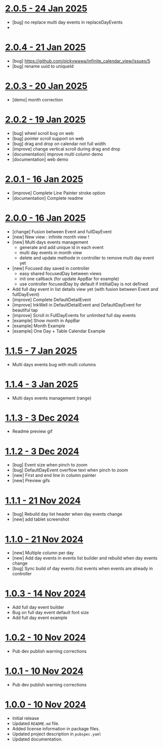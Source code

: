 # [2.0.5 - 24 Jan 2025](https://github.com/pickywawa/infinite_calendar_view/tree/2.0.5)

- [bug] no replace multi day events in replaceDayEvents
-

# [2.0.4 - 21 Jan 2025](https://github.com/pickywawa/infinite_calendar_view/tree/2.0.4)

- [bug] https://github.com/pickywawa/infinite_calendar_view/issues/5
- [bug] rename uuid to uniqueId

# [2.0.3 - 20 Jan 2025](https://github.com/pickywawa/infinite_calendar_view/tree/2.0.3)

- [demo] month correction

# [2.0.2 - 19 Jan 2025](https://github.com/pickywawa/infinite_calendar_view/tree/2.0.2)

- [bug] wheel scroll bug on web
- [bug] pointer scroll support on web
- [bug] drag and drop on calendar not full width
- [improve] change vertical scroll during drag and drop
- [documentation] improve multi column demo
- [documentation] web demo

# [2.0.1 - 16 Jan 2025](https://github.com/pickywawa/infinite_calendar_view/tree/2.0.1)

- [improve] Complete Line Painter stroke option
- [documentation] Complete readme

# [2.0.0 - 16 Jan 2025](https://github.com/pickywawa/infinite_calendar_view/tree/2.0.0)

- [change] Fusion between Event and fullDayEvent
- [new] New view : infinite month view !
- [new] Multi days events management
    - generate and add unique id in each event
    - multi day events in month view
    - delete and update methode in controller to remove multi day event yet
- [new] Focused day saved in controller
    - easy shared focusedDay between views
    - init one callback (for update AppBar for example)
    - use controller focusedDay by default if intitialDay is not defined
- Add full day event in list details view yet (with fusion between Event and fullDayEvent)
- [improve] Complete DefaultDetailEvent
- [improve] InkWell in DefaultDetailEvent and DefaultDayEvent for beautiful tap
- [improve] Scroll in FullDayEvents for unlimited full day events
- [example] Show month in AppBar
- [example] Month Example
- [example] One Day + Table Calendar Example

# [1.1.5 - 7 Jan 2025](https://github.com/pickywawa/infinite_calendar_view/tree/1.1.5)

- Multi days events bug with multi columns

# [1.1.4 - 3 Jan 2025](https://github.com/pickywawa/infinite_calendar_view/tree/1.1.4)

- Multi days events management (range)

# [1.1.3 - 3 Dec 2024](https://github.com/pickywawa/infinite_calendar_view/tree/1.1.3)

- Readme preview gif

# [1.1.2 - 3 Dec 2024](https://github.com/pickywawa/infinite_calendar_view/tree/1.1.2)

- [bug] Event size when pinch to zoom
- [bug] DefaultDayEvent overflow text when pinch to zoom
- [new] First and end line in column painter
- [new] Preview gifs

# [1.1.1 - 21 Nov 2024](https://github.com/pickywawa/infinite_calendar_view/tree/1.1.1)

- [bug] Rebuild day list header when day events change
- [new] add tablet screenshot

# [1.1.0 - 21 Nov 2024](https://github.com/pickywawa/infinite_calendar_view/tree/1.1.0)

- [new] Multiple column per day
- [new] Add day events in events list builder and rebuild when day events change
- [bug] Sync build of day events /list events when events are already in controller

# [1.0.3 - 14 Nov 2024](https://github.com/pickywawa/infinite_calendar_view/tree/1.0.3)

- Add full day event builder
- Bug on full day event default font size
- Add full day event example

# [1.0.2 - 10 Nov 2024](https://github.com/pickywawa/infinite_calendar_view/tree/1.0.2)

- Pub dev publish warning corrections

# [1.0.1 - 10 Nov 2024](https://github.com/pickywawa/infinite_calendar_view/tree/1.0.1)

- Pub dev publish warning corrections

# [1.0.0 - 10 Nov 2024](https://github.com/pickywawa/infinite_calendar_view/tree/1.0.0)

- Initial release
- Updated `README.md` file.
- Added license information in package files.
- Updated project description in `pubspec.yaml`
- Updated documentation.
